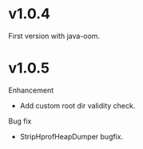 # v1.0.4
First version with java-oom.

# v1.0.5
Enhancement
- Add custom root dir validity check.

Bug fix
- StripHprofHeapDumper bugfix.